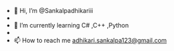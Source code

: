 - 👋 Hi, I’m @Sankalpadhikariii
- 
- 🌱 I’m currently learning C# ,C++ ,Python
- 
- 📫 How to reach me adhikari.sankalpa123@gmail.com 

<!---
Sankalpadhikariii/Sankalpadhikariii is a ✨ special ✨ repository because its `README.md` (this file) appears on your GitHub profile.
You can click the Preview link to take a look at your changes.
--->
